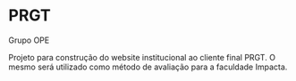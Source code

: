 # PRGT
Grupo OPE

Projeto para construção do website institucional ao cliente final PRGT.
O mesmo será utilizado como método de avaliação para a faculdade Impacta.
